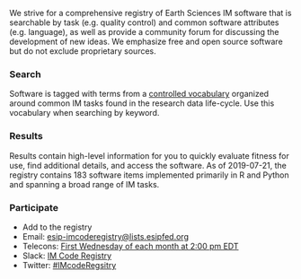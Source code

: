 We strive for a comprehensive registry of Earth Sciences IM software that is searchable by task (e.g. quality control) and common software attributes (e.g. language), as well as provide a community forum for discussing the development of new ideas. We emphasize free and open source software but do not exclude proprietary sources.

### Search

Software is tagged with terms from a [controlled vocabulary](http://vocab.lternet.edu/vocab/registry/index.php) organized around common IM tasks found in the research data life-cycle. Use this vocabulary when searching by keyword.

### Results

Results contain high-level information for you to quickly evaluate fitness for use, find additional details, and access the software. As of 2019-07-21, the registry contains 183 software items implemented primarily in R and Python and spanning a broad range of IM tasks.

### Participate

* Add to the registry
* Email: esip-imcoderegistry@lists.esipfed.org
* Telecons: [First Wednesday of each month at 2:00 pm EDT](https://global.gotomeeting.com/join/701843053)
* Slack: [IM Code Registry](https://join.slack.com/t/imcoderegistry/shared_invite/enQtNjg5ODgyNjI4NzA2LTM2ZmVlM2UxZDY3MTc4MmEzYzRjYWQ3Zjg2MjlmNWVmYjI2YjkyYjk5YWZkOWRmZWZjMTBkODAwOWE1ZTIwMzQ)
* Twitter: [#IMcodeRegsitry](https://twitter.com/search?q=%23IMcodeRegistry&src=typd)
